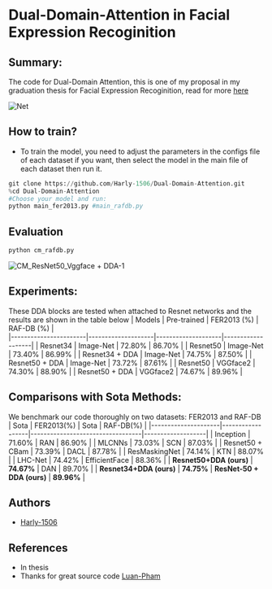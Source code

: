 
# Dual-Domain-Attention in Facial Expression Recoginition
## Summary:
The code for Dual-Domain Attention, this is one of my proposal in my graduation thesis for Facial Expression Recoginition, read for more [here](https://harly.vercel.app/graduation-thesis-facial-emotion-recognition-deep-learning-application-combines-attention)


![Net](https://github.com/Harly-1506/Dual-Domain-Attention/assets/86733695/d1755a67-c51d-4ef8-815b-20e6388277db)
## How to train?
- To train the model, you need to adjust the parameters in the configs file of each dataset if you want, then select the model in the main file of each dataset then run it.
```python
git clone https://github.com/Harly-1506/Dual-Domain-Attention.git
%cd Dual-Domain-Attention
#Choose your model and run:
python main_fer2013.py #main_rafdb.py
```
## Evaluation
```python
python cm_rafdb.py
```
![CM_ResNet50_Vggface + DDA-1](https://github.com/Harly-1506/Dual-Domain-Attention/assets/86733695/9163ea8f-c16f-45b7-a896-d33b31f5f9cb)

## Experiments:
These DDA blocks are tested when attached to Resnet networks and the results are shown in the table below
|     Models            |     Pre-trained    |     FER2013 (%)    |     RAF-DB (%)    |        
|-----------------------|--------------------|--------------------|-------------------|
|     Resnet34          |     Image-Net      |     72.80%         |     86.70%        |
|     Resnet50          |     Image-Net      |     73.40%         |     86.99%        |
|     Resnet34 + DDA    |     Image-Net      |     74.75%         |     87.50%        |
|     Resnet50 + DDA    |     Image-Net      |     73.72%         |     87.61%        |
|     Resnet50          |     VGGface2       |     74.30%         |     88.90%        |
|     Resnet50 + DDA    |     VGGface2       |     74.67%         |     89.96%        |


## Comparisons with Sota Methods:
We benchmark our code thoroughly on two datasets: FER2013 and RAF-DB
| Sota                | FER2013(%)       | Sota                             | RAF-DB(%)         |
|---------------------|------------------|----------------------------------|-------------------|
| Inception           |    71.60%    | RAN                              |    86.90%     |
| MLCNNs              |    73.03%    | SCN                              |    87.03%     |
| Resnet50 + CBam     |    73.39%    | DACL                             |    87.78%     |
| ResMaskingNet       |    74.14%    | KTN                              |    88.07%     |
| LHC-Net             |    74.42%    | EfficientFace                    |    88.36%     |
| **Resnet50+DDA (ours)** |    **74.67%**    | DAN                              |    89.70%     |
| **Resnet34+DDA (ours)** |    **74.75%**    |   **ResNet-50 + DDA (ours)**    |    **89.96%**     |

## Authors
- [Harly-1506](github.com/Harly-1596)
## References
- In thesis
- Thanks for great source code [Luan-Pham](https://github.com/phamquiluan)

